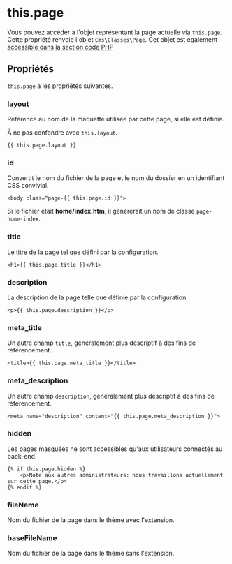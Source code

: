 # this.page

Vous pouvez accéder à l'objet représentant la page actuelle via `this.page`.
Cette propriété renvoie l'objet `Cms\Classes\Page`.
Cet objet est également [accessible dans la section code PHP](../cms/pages/#page-variables)

## Propriétés

`this.page` a les propriétés suivantes.

### layout

Référence au nom de la maquette utilisée par cette page, si elle est définie.

À ne pas confondre avec `this.layout`.

    {{ this.page.layout }}

### id

Convertit le nom du fichier de la page et le nom du dossier en un identifiant CSS convivial.

    <body class="page-{{ this.page.id }}">

Si le fichier était **home/index.htm**, il générerait un nom de classe `page-home-index`.

### title

Le titre de la page tel que défini par la configuration.

    <h1>{{ this.page.title }}</h1>

### description

La description de la page telle que définie par la configuration.

    <p>{{ this.page.description }}</p>

### meta_title

Un autre champ `title`, généralement plus descriptif à des fins de référencement.

    <title>{{ this.page.meta_title }}</title>

### meta_description

Un autre champ `description`, généralement plus descriptif à des fins de référencement.

    <meta name="description" content="{{ this.page.meta_description }}">

### hidden

Les pages masquées ne sont accessibles qu'aux utilisateurs connectés au back-end.

    {% if this.page.hidden %}
        <p>Note aux autres administrateurs: nous travaillons actuellement sur cette page.</p>
    {% endif %}

### fileName

Nom du fichier de la page dans le thème avec l'extension.

### baseFileName

Nom du fichier de la page dans le thème sans l'extension.
